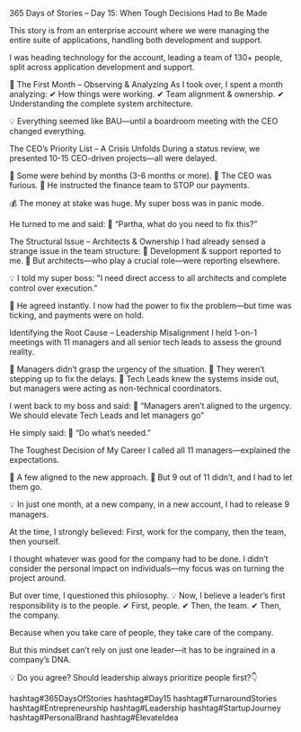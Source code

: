 365 Days of Stories – Day 15: When Tough Decisions Had to Be Made

This story is from an enterprise account where we were managing the entire suite of applications, handling both development and support.

I was heading technology for the account, leading a team of 130+ people, split across application development and support.

🚀 The First Month – Observing & Analyzing
As I took over, I spent a month analyzing:
✔ How things were working.
✔ Team alignment & ownership.
✔ Understanding the complete system architecture.

💡 Everything seemed like BAU—until a boardroom meeting with the CEO changed everything.

The CEO’s Priority List – A Crisis Unfolds
During a status review, we presented 10-15 CEO-driven projects—all were delayed.

🚧 Some were behind by months (3-6 months or more).
🚧 The CEO was furious.
🚧 He instructed the finance team to STOP our payments.

💰 The money at stake was huge. My super boss was in panic mode.

He turned to me and said:
💬 “Partha, what do you need to fix this?”

The Structural Issue – Architects & Ownership
I had already sensed a strange issue in the team structure:
📌 Development & support reported to me.
📌 But architects—who play a crucial role—were reporting elsewhere.

💡 I told my super boss:
"I need direct access to all architects and complete control over execution."

📌 He agreed instantly. I now had the power to fix the problem—but time was ticking, and payments were on hold.

Identifying the Root Cause – Leadership Misalignment
I held 1-on-1 meetings with 11 managers and all senior tech leads to assess the ground reality.

🚧 Managers didn’t grasp the urgency of the situation.
🚧 They weren’t stepping up to fix the delays.
🚧 Tech Leads knew the systems inside out, but managers were acting as non-technical coordinators.

I went back to my boss and said:
💬 “Managers aren’t aligned to the urgency. We should elevate Tech Leads and let managers go”

He simply said:
💬 “Do what’s needed.”

The Toughest Decision of My Career
I called all 11 managers—explained the expectations.

📌 A few aligned to the new approach.
📌 But 9 out of 11 didn’t, and I had to let them go.

💡 In just one month, at a new company, in a new account, I had to release 9 managers.

At the time, I strongly believed: First, work for the company, then the team, then yourself.

I thought whatever was good for the company had to be done. I didn’t consider the personal impact on individuals—my focus was on turning the project around.

But over time, I questioned this philosophy.
💡 Now, I believe a leader’s first responsibility is to the people.
✔ First, people.
✔ Then, the team.
✔ Then, the company.

Because when you take care of people, they take care of the company.

But this mindset can’t rely on just one leader—it has to be ingrained in a company’s DNA.

💡 Do you agree? Should leadership always prioritize people first?👇

hashtag#365DaysOfStories hashtag#Day15 hashtag#TurnaroundStories hashtag#Entrepreneurship hashtag#Leadership hashtag#StartupJourney hashtag#PersonalBrand hashtag#ElevateIdea